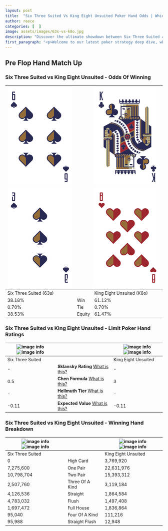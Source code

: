 ```yaml
---
layout: post
title:  "Six Three Suited Vs King Eight Unsuited Poker Hand Odds | Which Is The Better Hand In Poker? A Complete Guide"
author: reece
categories: [  ]
image: assets/images/63s-vs-k8o.jpg
description: "Discover the ultimate showdown between Six Three Suited and King Eight Unsuited in poker! Uncover the odds, strategies, and scenarios where one hand triumphs over the other. Get ready to up your poker game with this thrilling analysis."
first_paragraph: "<p>Welcome to our latest poker strategy deep dive, where we're pitting two distinct hands against each other in a high-stakes showdown: Six Three Suited vs King Eight Unsuited.</p><p>In the dynamic world of poker, every decision counts, and knowing which hand holds the upper hand is key to your success at the table.</p><p>In this article, we'll dissect these two hands, explore the scenarios where one dominates the other, and equip you with the knowledge to make strategic choices that can tip the odds in your favor.</p><p>Get ready to unravel the intriguing dynamics of these poker hands and elevate your game to new heights.</p>"
---
```




[comment]: # (sp0)

## Pre Flop Hand Match Up

<div class="table hand-ratings" markdown="1"> 



### Six Three Suited vs King Eight Unsuited - Odds Of Winning


    
| ![image info](assets/images/hand1/6.png) ![image info](assets/images/hand1/3.png) |  | ![image info](assets/images/hand2/k.png) ![image info](assets/images/hand2/8o.png) |
| -------- | -------- | -------- |
| Six Three Suited (63s) |  | King Eight Unsuited (K8o) |
| 38.18% | Win | 61.12% |
| 0.70% | Tie | 0.70% |
| 38.53% | Equity | 61.47% |




[comment]: # (sp1)



### Six Three Suited vs King Eight Unsuited - Limit Poker Hand Ratings


    
| ![image info](https://www.riverpairs.com/assets/images/hand1/6.png) ![image info](https://www.riverpairs.com/assets/images/hand1/3.png) |  | ![image info](https://www.riverpairs.com/assets/images/hand2/k.png) ![image info](https://www.riverpairs.com/assets/images/hand2/8o.png) |
| -------- | -------- | -------- |
| Six Three Suited |  | King Eight Unsuited |
| - | **Sklansky Rating** [What is this?](/sklansky-rating-explained) | - |
| 0.5 | **Chen Formula** [What is this?](/chen-formula-explained) | 3 |
| - | **Hellmuth Tier** [What is this?](/Hellmuth-tier-explained) | - |
| -0.11 | **Expected Value** [What is this?](/expected-value-explained) | -0.11 |




[comment]: # (sp2)



### Six Three Suited vs King Eight Unsuited - Winning Hand Breakdown


    
| ![image info](https://www.riverpairs.com/assets/images/hand1/6.png) ![image info](https://www.riverpairs.com/assets/images/hand1/3.png) |  | ![image info](https://www.riverpairs.com/assets/images/hand2/k.png) ![image info](https://www.riverpairs.com/assets/images/hand2/8o.png) |
| -------- | -------- | -------- |
| Six Three Suited |  | King Eight Unsuited |
| 0 | High Card | 3,769,920 |
| 7,275,600 | One Pair | 22,631,976 |
| 10,798,704 | Two Pair | 15,393,312 |
| 2,507,760 | Three Of A Kind | 3,119,184 |
| 4,126,536 | Straight | 1,864,584 |
| 4,783,032 | Flush | 1,497,408 |
| 1,697,472 | Full House | 1,836,864 |
| 95,040 | Four Of A Kind | 111,216 |
| 95,988 | Straight Flush | 12,948 |




[comment]: # (sp3)



</div>

[comment]: # (sp4)



[comment]: # (sp5)

